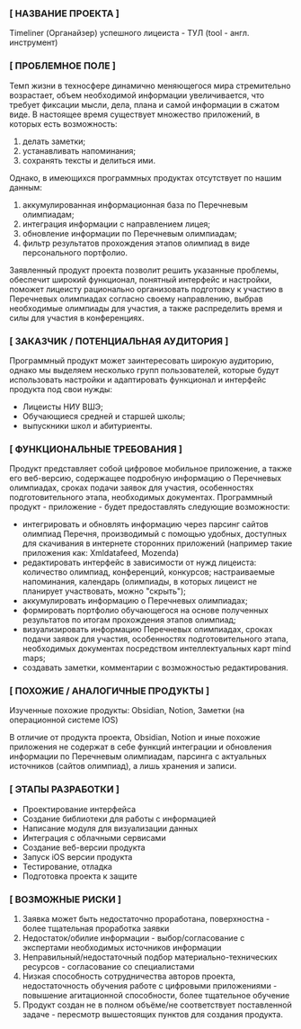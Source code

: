 ### **[ НАЗВАНИЕ ПРОЕКТА ]**
Timeliner (Органайзер) успешного лицеиста - ТУЛ (tool - англ. инструмент)

### **[ ПРОБЛЕМНОЕ ПОЛЕ ]**
Темп жизни в техносфере динамично меняющегося мира стремительно возрастает, объем необходимой
информации увеличивается, что требует фиксации мысли, дела, плана и самой информации в сжатом
виде. В настоящее время существует множество приложений, в которых есть возможность: 
1) делать заметки; 
2) устанавливать напоминания; 
3) сохранять тексты и делиться ими. 

Однако, в имеющихся программных продуктах отсутствует по нашим данным: 
1) аккумулированная информационная база по Перечневым олимпиадам; 
2) интеграция информации с направлением лицея; 
3) обновление информации по Перечневым олимпиадам;
4) фильтр результатов прохождения этапов олимпиад в виде персонального портфолио. 
 
 Заявленный продукт проекта позволит решить указанные проблемы, обеспечит широкий функционал, понятный интерфейс и настройки, поможет лицеисту рационально организовать подготовку к участию в Перечневых олимпиадах согласно своему направлению, выбрав необходимые олимпиады для участия, а также распределить время и силы для участия в конференциях.

### **[ ЗАКАЗЧИК / ПОТЕНЦИАЛЬНАЯ АУДИТОРИЯ ]**
Программный продукт может заинтересовать широкую аудиторию, однако мы выделяем несколько групп пользователей, 
которые будут использовать настройки и адаптировать функционал и интерфейс продукта под свои нужды:
- Лицеисты НИУ ВШЭ;
- Обучающиеся средней и старшей школы;
- выпускники школ и абитуриенты.

### **[ ФУНКЦИОНАЛЬНЫЕ ТРЕБОВАНИЯ ]**
Продукт представляет собой цифровое мобильное приложение, а также его веб-версию, содержащее подробную информацию о Перечневых олимпиадах, сроках подачи заявок
для участия, особенностях подготовительного этапа, необходимых документах. Программный продукт - приложение - будет предоставлять следующие возможности:
- интегрировать и обновлять информацию через парсинг сайтов олимпиад Перечня, производимый с помощью удобных, доступных для скачивания в интернете сторонних приложений (например такие приложения как: Xmldatafeed, Mozenda)
- редактировать интерфейс в зависимости от нужд лицеиста: количество олимпиад, конференций, конкурсов; настраиваемые напоминания, 
календарь (олимпиады, в которых лицеист не планирует участвовать, можно "скрыть");
- аккумулировать информацию о Перечневых олимпиадах;
- формировать портфолио обучающегося на основе полученных результатов по итогам прохождения этапов олимпиад;
- визуализировать информацию Перечневых олимпиадах, сроках подачи заявок для участия, особенностях подготовительного этапа, необходимых документах посредством интеллектуальных карт mind maps;
- создавать заметки, комментарии с возможностью редактирования.

### **[ ПОХОЖИЕ / АНАЛОГИЧНЫЕ ПРОДУКТЫ ]**
Изученные похожие продукты: Obsidian, Notion, Заметки (на операционной системе IOS)

В отличие от продукта проекта, Obsidian, Notion и иные похожие приложения не содержат в себе функций интеграции и обновления информации по Перечневым олимпиадам, парсинга с актуальных источников (сайтов олимпиад), а  лишь хранения и записи.
### **[ ЭТАПЫ РАЗРАБОТКИ ]**
- Проектирование интерфейса
- Создание библиотеки для работы с информацией
- Написание модуля для визуализации данных
- Интеграция с облачными сервисами
- Создание веб-версии продукта
- Запуск iOS версии продукта
- Тестирование, отладка
- Подготовка проекта к защите

### **[ ВОЗМОЖНЫЕ РИСКИ ]**
1. Заявка может быть недостаточно проработана, поверхностна - более тщательная проработка заявки
2. Недостаток/обилие информации - выбор/согласование с экспертами необходимых источников информации
3. Неправильный/недостаточный подбор материально-технических ресурсов - согласование со специалистами
4. Низкая способность сотрудничества авторов проекта, недостаточность обучения работе с цифровыми приложениями - повышение агитационной способности, 
более тщательное обучение
5. Продукт создан не в полном объёме/не соответствует поставленной задаче - пересмотр вышестоящих пунктов для создания продукта.
